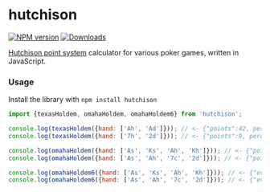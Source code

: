 # hutchison
[![NPM version][npm-image]][npm-url] [![Downloads][downloads-image]][npm-url]

[Hutchison point system](http://www.erhutchison.com/) calculator for various poker games, written in JavaScript.

### Usage
Install the library with `npm install hutchison`

```javascript
import {texasHoldem, omahaHoldem, omahaHoldem6} from 'hutchison';

console.log(texasHoldem({hand: ['Ah', 'Ad']})); // <- {"points":42, percentile: 1}
console.log(texasHoldem({hand: ['7h', '2d']})); // <- {"points":9, percentile: 0.04524886877828054}

console.log(omahaHoldem({hand: ['As', 'Ks', 'Ah', 'Kh']})); // <- {"points":27, percentile: 1}
console.log(omahaHoldem({hand: ['As', 'Ah', '7c', '2d']})); // <- {"points":10, percentile: 0.658694246929541}

console.log(omahaHoldem6({hand: ['As', 'Ks', 'Ah', 'Kh']})); // <- {"ev":?, percentile: ?}
console.log(omahaHoldem6({hand: ['As', 'Ah', '7c', '2d']})); // <- {"ev":?, percentile: ?}
```

[downloads-image]: https://img.shields.io/npm/dm/hutchison.svg

[npm-url]: https://npmjs.org/package/hutchison
[npm-image]: https://img.shields.io/npm/v/hutchison.svg
